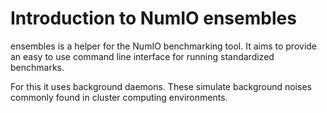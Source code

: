 # Introduction to NumIO ensembles

ensembles is a helper for the NumIO benchmarking tool.
It aims to provide an easy to use command line interface for running standardized benchmarks.

For this it uses background daemons.
These simulate background noises commonly found in cluster computing environments.